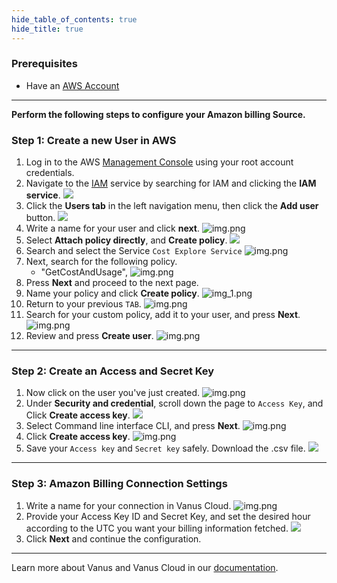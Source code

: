 ```yaml
--- 
hide_table_of_contents: true
hide_title: true
---
```


### Prerequisites

- Have an [AWS Account ](https://aws.amazon.com)

---

**Perform the following steps to configure your Amazon billing Source.**

### Step 1: Create a new User in AWS 

1. Log in to the AWS [Management Console](https://aws.amazon.com) using your root account credentials.
2. Navigate to the [IAM](https://console.aws.amazon.com/iam/) service by searching for IAM and clicking the **IAM service**.
   ![](images/1.png)
3. Click the **Users tab** in the left navigation menu, then click the **Add user** button.
![](images/create%20a%20user.png)
4. Write a name for your user and click **next**.
![img.png](images/3.png)
5. Select **Attach policy directly**, and **Create policy**.
![](images/4..png)
6. Search and select the Service `Cost Explore Service`
![img.png](images/5..png)
7. Next, search for the following policy.
   - "GetCostAndUsage", 
![img.png](images/6.png)
8. Press **Next** and proceed to the next page.
9. Name your policy and click **Create policy**.
![img_1.png](images/7..png)
10. Return to your previous `TAB`.
![img.png](images/8.png)
11.  Search for your custom policy, add it to your user, and press **Next**.
![img.png](images/9..png)
12. Review and press **Create user**.
![img.png](images/10..png)

---

### Step 2: Create an Access and Secret Key
1. Now click on the user you've just created.
![img.png](images/11.png)
2. Under **Security and credential**, scroll down the page to `Access Key`, and Click **Create access key**.
![](images/12.png)
3. Select Command line interface CLI, and press **Next**.
![img.png](images/13.png)
4. Click **Create access key**.
![img.png](images/14.png)
5. Save your `Access key` and `Secret key` safely. Download the .csv file.
    ![](images/15.png)

---

### Step 3: Amazon Billing Connection Settings

1. Write a name for your connection in Vanus Cloud.
      ![img.png](images/16.png)
2. Provide your Access Key ID and Secret Key, and set the desired hour according to the UTC you want your billing information fetched.
![](images/17.png)
3. Click **Next** and continue the configuration.

---

Learn more about Vanus and Vanus Cloud in our [documentation](https://docs.vanus.ai).